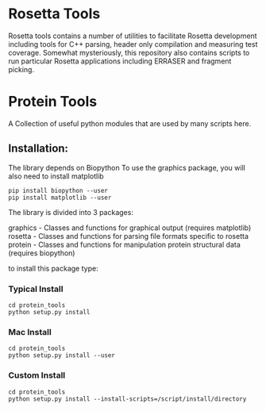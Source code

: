 Rosetta Tools
=============

Rosetta tools contains a number of utilities to facilitate Rosetta development including tools for C++ parsing, header only compilation and measuring test coverage.  Somewhat mysteriously, this repository also contains scripts to run particular Rosetta applications including ERRASER and fragment picking.

Protein Tools
=============

A Collection of useful python modules that are used by many scripts here. 

## Installation:


The library depends on Biopython
To use the graphics package, you will also need to install matplotlib

```
pip install biopython --user
pip install matplotlib --user
```

The library is divided into 3 packages:

graphics - Classes and functions for graphical output (requires matplotlib)
rosetta - Classes and functions for parsing file formats specific to rosetta
protein - Classes and functions for manipulation protein structural data (requires biopython)

to install this package type:


### Typical Install
```
cd protein_tools
python setup.py install
```

### Mac Install
```
cd protein_tools
python setup.py install --user
```

### Custom Install
```
cd protein_tools
python setup.py install --install-scripts=/script/install/directory
```
